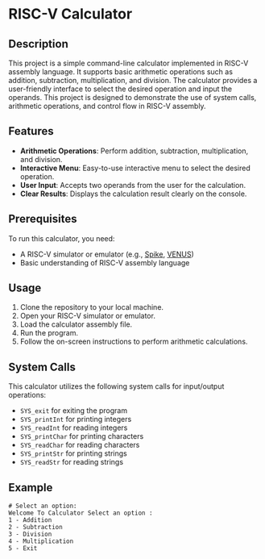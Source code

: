 # RISC-V Calculator

## Description
This project is a simple command-line calculator implemented in RISC-V assembly language. It supports basic arithmetic operations such as addition, subtraction, multiplication, and division. The calculator provides a user-friendly interface to select the desired operation and input the operands. This project is designed to demonstrate the use of system calls, arithmetic operations, and control flow in RISC-V assembly.

## Features
- **Arithmetic Operations**: Perform addition, subtraction, multiplication, and division.
- **Interactive Menu**: Easy-to-use interactive menu to select the desired operation.
- **User Input**: Accepts two operands from the user for the calculation.
- **Clear Results**: Displays the calculation result clearly on the console.

## Prerequisites
To run this calculator, you need:
- A RISC-V simulator or emulator (e.g., [Spike](https://github.com/riscv/riscv-isa-sim), [VENUS](https://venus.cs61c.org/))
- Basic understanding of RISC-V assembly language

## Usage
1. Clone the repository to your local machine.
2. Open your RISC-V simulator or emulator.
3. Load the calculator assembly file.
4. Run the program.
5. Follow the on-screen instructions to perform arithmetic calculations.

## System Calls
This calculator utilizes the following system calls for input/output operations:
- `SYS_exit` for exiting the program
- `SYS_printInt` for printing integers
- `SYS_readInt` for reading integers
- `SYS_printChar` for printing characters
- `SYS_readChar` for reading characters
- `SYS_printStr` for printing strings
- `SYS_readStr` for reading strings

## Example
```assembly
# Select an option:
Welcome To Calculator Select an option :
1 - Addition
2 - Subtraction
3 - Division
4 - Multiplication
5 - Exit
